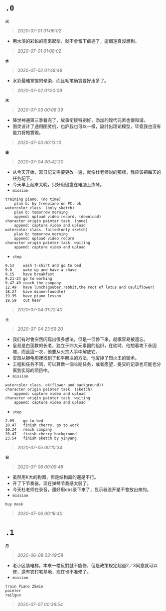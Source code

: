 **`.0`**
========
**`火`**
>*2020-07-01 01:06:02*
- 用水溶的彩鉛的笔來起型，就不會留下痕迹了，這個還真沒想到。
>*2020-07-01 01:08:02*

**`水`**
>*2020-07-02 01:48:49*
- 水彩最难掌握的晕染，而且毛笔确實要好用多了。
>*2020-07-02 01:50:09*

**`木`**
>*2020-07-03 00:06:39*
- 降世神通第三季看完了，故事衔接特别好，添加的现代元素也很和谐。
- 图灵设计了通用图灵机，也許我也可以一樣，設計出理论模型，毕竟我也沒有能力将牠實現。
>*2020-07-03 00:13:10*

**`金`**
>*2020-07-04 00:42:30*
- 从今天开始，寫日記又需要更改一遍，就像杜老师説的那樣，我应该把每天的任务記下。
- 今天早上起來太晚，只好用键盘在电脑上练琴。
- `mission`
```
training piano. (no time)
    plan b: by freepiano on PC. ok
watercolor class. (only sketch)
    plan b: tomorrow morning
    append: upload video record. (download)
character origin painter task. (none)
    append: capture video and upload
watercolor class. failed(only sketch)
    plan b: tomorrow morning
    append: upload video record
character origin painter task. waiting
    append: capture video and upload
```
- `step`
```
0.53    wash t-shirt and go to bed
9.0     wake up and have a shave
9.15    have breakfast
9.21-24 go to working
9.47-49 reach the company
12.49   have lunch(goober,rabbit,the root of lotus and cauliflower)
18.27   have dinner(noodle)
19.35   have piano lesson
19.59   cut hear
```
>*2020-07-04 01:22:40*

**`土`**
>*2020-07-04 23:59:20*
- 我们有时會突然闪现出很多想法，但是一但停下來，就很容易被遗忘。
- 皇叔是白莲教的长老，独立于四大元素国的组织，在幼時，他想着攻下永固城，而且這一次，他要从火宗人手中解放它。
- 安昂从狮龟那裡找到了和平解决的方法，他废掉了烈火王的御术。
- 工程和任务不同，可以算做一個长期任务，或者愿望，提交的记录也可能也分离到实际的项目中。
- `mission`
```
watercolor class. ok(flower and background))
character origin painter task. (sketch)
    append: capture video and upload
character origin painter task. waiting
    append: capture video and upload
```
- `step`
```
2.09    go to bed
10.47   finish cherry, go to work
10.24   reach company
20.47   finish cherry background
23.54   finish sketch by yinyang
```
>*2020-07-05 00:10:34*

**`日`**
>*2020-07-06 00:09:48*
- 虽然用K大的构图，但是结构画的還是不行。
- 开了下节奏器，现在弹琴节奏感太弱了。
- 今天杜老师在录音，還好用obs录下來了，显示器没开是不會放出來的。
- `mission`
```
buy mask
```
>*2020-07-06 00:18:40*

**`.1`**
========
**`月`**
>*2020-06-08 23:49:58*
- 老小区裝电梯，本來一楼反對就不能修，但是政策规定超過2／3同意就可以修，還有农村宅基地，现在也不准修了。
- `mission`
```
train Piano 25min
painter
railgun
```
>*2020-07-07 00:36:54*